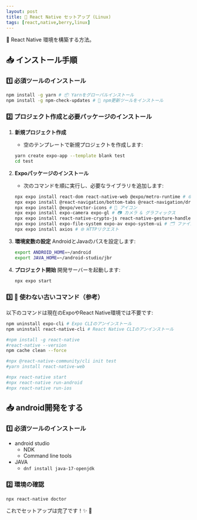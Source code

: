 ```yaml
---
layout: post
title: 🚀 React Native セットアップ (Linux)
tags: [react,native,berry,linux]
---
```


🚀 React Native 環境を構築する方法。

## 📥 **インストール手順**

### 1️⃣ 必須ツールのインストール

```sh
npm install -g yarn # 📦 Yarnをグローバルインストール
npm install -g npm-check-updates # 🔄 npm更新ツールをインストール
```

### 2️⃣ プロジェクト作成と必要パッケージのインストール

1. **新規プロジェクト作成**
   - 空のテンプレートで新規プロジェクトを作成します:

   ```sh
   yarn create expo-app --template blank test
   cd test
   ```

2. **Expoパッケージのインストール**
   - 次のコマンドを順に実行し、必要なライブラリを追加します:

   ```sh
   npx expo install react-dom react-native-web @expo/metro-runtime # 🌐 Web対応パッケージ
   npx expo install @react-navigation/bottom-tabs @react-navigation/drawer @react-navigation/native @react-navigation/native-stack @react-native-async-storage/async-storage # 🧭 ナビゲーション関連
   npx expo install @expo/vector-icons # 🎨 アイコン
   npx expo install expo-camera expo-gl # 📷 カメラ & グラフィックス
   npx expo install react-native-crypto-js react-native-gesture-handler react-native-reanimated react-native-safe-area-context react-native-screens # 🤏 ジェスチャー & セーフエリア対応
   npx expo install expo-file-system expo-av expo-system-ui # 🗂️ ファイル & マルチメディア対応
   npx expo install axios # 🌐 HTTPリクエスト
   ```

3. **環境変数の設定**
   AndroidとJavaのパスを設定します:

   ```sh
   export ANDROID_HOME=~/android
   export JAVA_HOME=~/android-studio/jbr
   ```

4. **プロジェクト開始**
   開発サーバーを起動します:

   ```sh
   npx expo start
   ```

### 3️⃣ 🚫 **使わない古いコマンド（参考）**

以下のコマンドは現在のExpoやReact Native環境では不要です:

```sh
npm uninstall expo-cli # Expo CLIのアンインストール
npm uninstall react-native-cli # React Native CLIのアンインストール
```

```sh
#npm install -g react-native
#react-native --version
npm cache clean --force

#npx @react-native-community/cli init test
#yarn install react-native-web

#npx react-native start
#npx react-native run-android
#npx react-native run-ios
```

## 📥 **android開発をする**

### 1️⃣ 必須ツールのインストール

- android studio
  - NDK
  - Command line tools
- JAVA
  - `dnf install java-17-openjdk`

### 2️⃣ 環境の確認

```
npx react-native doctor
```

これでセットアップは完了です！✨ 🚀
